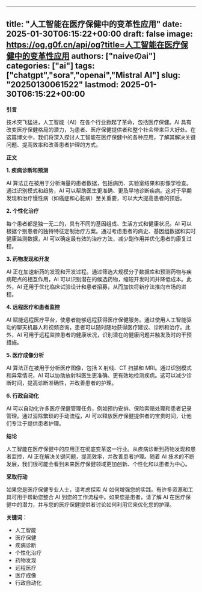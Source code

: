 
---
title: "人工智能在医疗保健中的变革性应用"
date: 2025-01-30T06:15:22+00:00
draft: false
image: https://og.g0f.cn/api/og?title=人工智能在医疗保健中的变革性应用
authors: ["naiveのai"]
categories: ["ai"]
tags: ["chatgpt","sora","openai","Mistral AI"]
slug: "20250130061522"
lastmod: 2025-01-30T06:15:22+00:00
---
**引言**

技术突飞猛进，人工智能（AI）在各个行业掀起了革命，包括医疗保健。AI 具有改变医疗保健格局的潜力，为患者、医疗保健提供者和整个社会带来巨大好处。在这篇博文中，我们将深入探讨人工智能在医疗保健中的各种应用，了解其解决关键问题、提高效率和改善患者护理的方式。

**正文**

**1. 疾病诊断和预测**

AI 算法正在被用于分析海量的患者数据，包括病历、实验室结果和影像学检查。通过识别模式和趋势，AI 可以帮助医生更准确、更及早地诊断疾病。这对于早期发现和治疗慢性病（如癌症和心脏病）至关重要，可以大大提高患者的预后。

**2. 个性化治疗**

每个患者都是独一无二的，具有不同的基因组成、生活方式和健康状况。AI 可以根据个别患者的独特特征定制治疗方案。通过考虑患者的病史、基因组数据和实时健康监测数据，AI 可以确定最有效的治疗方法，减少副作用并优化患者的康复过程。

**3. 药物发现和开发**

AI 正在加速新药的发现和开发过程。通过筛选大规模分子数据库和预测药物与疾病靶点的相互作用，AI 可以识别潜在的候选药物，缩短开发时间并降低成本。此外，AI 还用于优化临床试验设计和患者招募，从而加快将新疗法推向市场的进程。

**4. 远程医疗和患者监控**

AI 赋能远程医疗平台，使患者能够远程获得医疗保健服务。通过使用人工智能驱动的聊天机器人和视频咨询，患者可以随时随地获得医疗建议、诊断和治疗。此外，AI 可用于远程监控患者的健康状况，识别潜在的健康问题并触发及时的干预措施。

**5. 医疗成像分析**

AI 算法正在被用于分析医疗图像，包括 X 射线、CT 扫描和 MRI。通过识别模式和异常情况，AI 可以协助放射科医生更准确、更有效地检测疾病。这可以减少诊断时间，提高诊断准确性，并改善患者的护理。

**6. 行政自动化**

AI 可以自动化许多医疗保健管理任务，例如预约安排、保险索赔处理和患者记录管理。通过消除繁琐的手动流程，AI 可以释放医疗保健提供者的宝贵时间，让他们专注于提供患者护理。

**结论**

人工智能在医疗保健中的应用正在彻底变革这一行业。从疾病诊断到药物发现和患者监控，AI 正在解决关键问题，提高效率，并改善患者护理。随着 AI 技术的不断发展，我们很可能会看到未来医疗保健领域更加创新、个性化和以患者为中心。

**采取行动**

如果您是医疗保健专业人士，请考虑探索 AI 如何增强您的实践。有许多资源和工具可用于帮助您整合 AI 到您的工作流程中。如果您是患者，请了解 AI 在医疗保健中的潜力，并与您的医疗保健提供者讨论如何利用它来优化您的护理。

**关键词：**

* 人工智能
* 医疗保健
* 疾病诊断
* 个性化治疗
* 药物发现
* 远程医疗
* 医疗成像
* 行政自动化